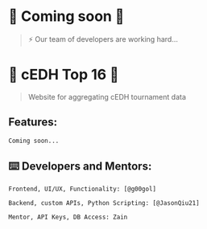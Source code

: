 # 🚀 Coming soon 🚀

> ⚡ Our team of developers are working hard...

# 🌸 cEDH Top 16 🌸

> Website for aggregating cEDH tournament data

## Features:

```
Coming soon...
```

## ⌨️ Developers and Mentors:

```
Frontend, UI/UX, Functionality: [@g00gol]

Backend, custom APIs, Python Scripting: [@JasonQiu21]

Mentor, API Keys, DB Access: Zain
```
